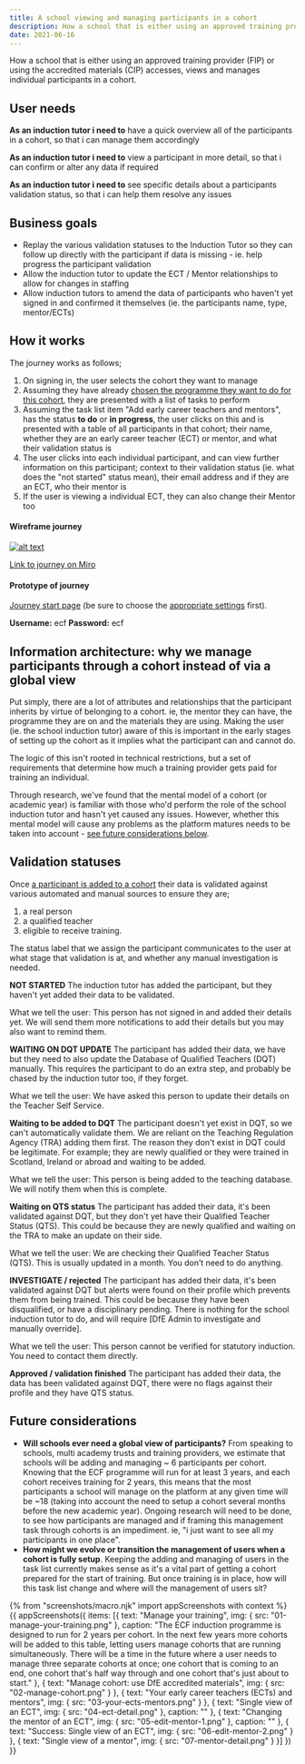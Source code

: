 ```yaml
---
title: A school viewing and managing participants in a cohort
description: How a school that is either using an approved training provider (FIP) or using the accredited materials (CIP) accesses, views and manages individual participants in a cohort.
date: 2021-06-16
---
```


How a school that is either using an approved training provider (FIP) or using the accredited materials (CIP) accesses, views and manages individual participants in a cohort.

## User needs
**As an induction tutor i need to**
have a quick overview all of the participants in a cohort, so that i can manage them accordingly

**As an induction tutor i need to**
view a participant in more detail, so that i can confirm or alter any data if required

**As an induction tutor i need to**
see specific details about a participants validation status, so that i can help them resolve any issues


## Business goals
* Replay the various validation statuses to the Induction Tutor so they can follow up directly with the participant if data is missing - ie. help progress the participant validation
* Allow the induction tutor to update the ECT / Mentor relationships to allow for changes in staffing
* Allow induction tutors to amend the data of participants who haven't yet signed in and confirmed it themselves (ie. the participants name, type, mentor/ECTs)



## How it works
The journey works as follows;
1. On signing in, the user selects the cohort they want to manage
2. Assuming they have already [chosen the programme they want to do for this cohort](/manage-training/school-choosing-an-induction-programme/), they are presented with a list of tasks to perform
3. Assuming the task list item "Add early career teachers and mentors", has the status <strong class="govuk-tag govuk-tag--grey">to do</strong> or <strong class="govuk-tag govuk-tag--grey">in progress</strong>, the user clicks on this and is presented with a table of all participants in that cohort; their name, whether they are an early career teacher (ECT) or mentor, and what their validation status is
4. The user clicks into each individual participant, and can view further information on this participant; context to their validation status (ie. what does the "not started" status mean), their email address and if they are an ECT, who their mentor is
5. If the user is viewing a individual ECT, they can also change their Mentor too


#### Wireframe journey
[![alt text](/images/manage-training/school-managing-viewing-participants-in-cohort/wire-flows.jpg)](/images/manage-training/school-managing-viewing-participants-in-cohort/wire-flows.jpg)

[Link to journey on Miro](https://miro.com/app/board/o9J_ldVNkCY=/?moveToWidget=3074457358611816804&cot=14)

#### Prototype of journey
[Journey start page](https://dfe-ecf-register-partner.herokuapp.com/school-signed-in/school-add-participants-to-cohort/cohort-participant-listing) (be sure to choose the [appropriate settings](https://dfe-ecf-register-partner.herokuapp.com/start-testing) first).

**Username:** ecf
**Password:** ecf


## Information architecture: why we manage participants through a cohort instead of via a global view
Put simply, there are a lot of attributes and relationships that the participant inherits by virtue of belonging to a cohort.  ie, the mentor they can have, the programme they are on and the materials they are using. Making the user (ie. the school induction tutor) aware of this is important in the early stages of setting up the cohort as it implies what the participant can and cannot do.

The logic of this isn't rooted in technical restrictions, but a set of requirements that determine how much a training provider gets paid for training an individual.

Through research, we've found that the mental model of a cohort (or academic year) is familiar with those who'd perform the role of the school induction tutor and hasn't yet caused any issues. However, whether this mental model will cause any problems as the platform matures needs to be taken into account - [see future considerations below](#future-considerations).


## Validation statuses
Once [a participant is added to a cohort](/manage-training/school-adding-participants-to-a-cohort/) their data is validated against various automated and manual sources to ensure they are;
1. a real person
2. a qualified teacher
3. eligible to receive training.

The status label that we assign the participant communicates to the user at what stage that validation is at, and whether any manual investigation is needed.

<strong class="govuk-tag govuk-tag--grey">NOT STARTED</strong>
The induction tutor has added the participant, but they haven't yet added their data to be validated.

What we tell the user: This person has not signed in and added their details yet. We will send them more notifications to add their details but you may also want to remind them.

<strong class="govuk-tag govuk-tag--yellow">WAITING ON DQT UPDATE</strong>
The participant has added their data, we have but they need to also update the Database of Qualified Teachers (DQT) manually. This requires the participant to do an extra step, and probably be chased by the induction tutor too, if they forget.

What we tell the user: We have asked this person to update their details on the Teacher Self Service.

<strong class="govuk-tag govuk-tag--yellow">Waiting to be added to DQT</strong>
The participant doesn't yet exist in DQT, so we can't automatically validate them. We are reliant on the Teaching Regulation Agency (TRA) adding them first. The reason they don't exist in DQT could be legitimate. For example; they are newly qualified or they were trained in Scotland, Ireland or abroad and waiting to be added.

What we tell the user: This person is being added to the teaching database. We will notify them when this is complete.

<strong class="govuk-tag govuk-tag--yellow">Waiting on QTS status</strong>
The participant has added their data, it's been validated against DQT, but they don't yet have their Qualified Teacher Status (QTS). This could be because they are newly qualified and waiting on the TRA to make an update on their side.

What we tell the user: We are checking their Qualified Teacher Status (QTS). This is usually updated in a month. You don’t need to do anything.

<strong class="govuk-tag govuk-tag--red">INVESTIGATE / rejected</strong>
The participant has added their data, it's been validated against DQT but alerts were found on their profile which prevents them from being trained. This could be because they have been disqualified, or have a disciplinary pending. There is nothing for the school induction tutor to do, and will require [DfE Admin to investigate and manually override].

What we tell the user: This person cannot be verified for statutory induction. You need to contact them directly.

<strong class="govuk-tag govuk-tag--green">Approved / validation finished</strong>
The participant has added their data, the data has been validated against DQT, there were no flags against their profile and they have QTS status.



## Future considerations
* **Will schools ever need a global view of participants?** From speaking to schools, multi academy trusts and training providers, we estimate that schools will be adding and managing ~ 6 participants per cohort. Knowing that the ECF programme will run for at least 3 years, and each cohort receives training for 2 years, this means that the most participants a school will manage on the platform at any given time will be ~18 (taking into account the need to setup a cohort several months before the new academic year). Ongoing research will need to be done, to see how participants are managed and if framing this management task through cohorts is an impediment. ie, "i just want to see all my participants in one place".
* **How might we evolve or transition the management of users when a cohort is fully setup**. Keeping the adding and managing of users in the task list currently makes sense as it's a vital part of getting a cohort prepared for the start of training. But once training is in place, how will this task list change and where will the management of users sit?




{% from "screenshots/macro.njk" import appScreenshots with context %}
{{ appScreenshots({
  items: [{
      text: "Manage your training",
      img: { src: "01-manage-your-training.png" },
      caption: "The ECF induction programme is designed to run for 2 years per cohort. In the next few years more cohorts will be added to this table, letting users manage cohorts that are running simultaneously. There will be a time in the future where a user needs to manage three separate cohorts at once; one cohort that is coming to an end, one cohort that's half way through and one cohort that's just about to start."
      }, {
      text: "Manage cohort: use DfE accredited materials",
      img: { src: "02-manage-cohort.png" }
    }, {
      text: "Your early career teachers (ECTs) and mentors",
      img: { src: "03-your-ects-mentors.png" }
    }, {
      text: "Single view of an ECT",
      img: { src: "04-ect-detail.png" },
      caption: ""
    }, {
      text: "Changing the mentor of an ECT",
      img: { src: "05-edit-mentor-1.png" },
      caption: ""
    }, {
      text: "Success: Single view of an ECT",
      img: { src: "06-edit-mentor-2.png" }
    }, {
      text: "Single view of a mentor",
      img: { src: "07-mentor-detail.png" }
    }]
}) }}
